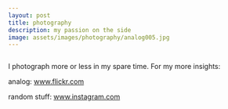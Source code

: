 ```yaml
---
layout: post
title: photography
description: my passion on the side
image: assets/images/photography/analog005.jpg
---
```

<div class="row">
  <div class="6u 12u$(small)">
        <span class="image fit"><img src="{{ site.url | absolute_path}}/assets/images/photography/analog005.jpg" alt="" /></span>
        </div>
	    <div class="6u 12u$(small)">
            <p>I photograph more or less in my spare time. For my more insights:</p>
            <p>analog: <a target="_blank" href="https://www.flickr.com/photos/152382823@N04/albums">www.flickr.com</a></p> 
            <p>random stuff: <a target="_blank" href="https://www.instagram.com/tine_von_hohenschoen/">www.instagram.com</a></p> 


